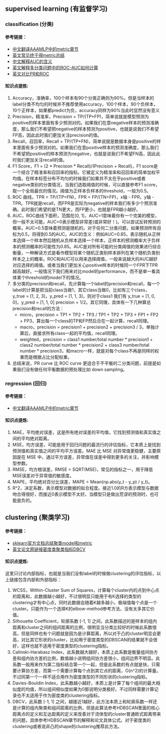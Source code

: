 ## supervised learning (有监督学习)

### classification (分类)
#### 参考链接：
- [中文翻译AAAMLP中的metric章节](https://zhuanlan.zhihu.com/p/476927099)
- [英文常见终于得metric总结](https://www.analyticsvidhya.com/blog/2019/08/11-important-model-evaluation-error-metrics/)
- [中文解释AUC的含义](https://www.zhihu.com/question/39840928)
- [英文解释多分类问题中的ROC-AUC如何计算](https://towardsdatascience.com/multiclass-classification-evaluation-with-roc-curves-and-roc-auc-294fd4617e3a)
- [英文对比PR和ROC](https://machinelearningmastery.com/roc-curves-and-precision-recall-curves-for-classification-in-python/)
#### 知识点提炼:
1. Accuracy，准确率，100个样本有90个分类正确则为90%。但是当样本的label分类不均匀的时候并不推荐使用accuracy，100个样本，90个负样本，10个正样本，如果都predict为负，accuracy同样为90%当此时显然没有意义
2. Precision，精准率，Precision = TP/(TP+FP)，简单说就是模型预测为positive的样本里面有多少预测对的。如果我们在意negative样本的预测准确度，那么我们不希望把negative的样本预测为positive，也就是说我们不希望FP高，因此此时我们更加关注precision的值。
3. Recall，召回率，Recall = TP/(TP+FN)，简单说就是数据本身是positive的样本里面有多少预测对的。如果我们在意positive样本的预测准确度，那么我们不希望把positive的样本预测为negative，也就是说我们不希望FN高，因此此时我们更加关注recall的值。
4. F1 Score，F1 = (2 * Precision * Recall)/(Precision + Recall)，F1 score是一个结合了精准率和召回率的指标。它被定义为精准率和召回率的简单加权平均值。在样本标签分布不均匀的时候我们如果并不太在乎positive或者negative类别的分类情况，当我们选取阈值的时候，可以直接参考F1 score，取一个全局最优的情况。阈值为正样本负样本的threshold，一般为0.5。
5. ROC 曲线，TPR = TP/(TP+FN)，FPR = FP/(TN+FP)，x轴 - FPR，y轴 - TPR。TPR就是recall，而FPR是实际为negative的样本我们有多少个预测准确。此时我们希望的是TN更大，而FP更小，也就是FPR越小越好。
6. AUC，ROC曲线下面积，范围在[0, 1]，AUC=1意味着你有一个完美的模型，但一般不太可能，AUC=0表示模型非常差(或非常好！)。可以尝试反转预测的概率。AUC=0.5意味着预测是随机的。对于任何二分类问题，如果预测所有目标为0.5，将得到0.5的AUC。AUC的含义：例如AUC=0.85，表示随机从正样本选择一个样本然后随机从负样本选择一个样本，正样本的预测概率大于负样本的预测概率的可能性为0.85。AUC是对所有可能的分类阈值的效果进行综合衡量，一种解读方式是看作模型将某个随机正类别样本排列在某个随机负类别样本之上的概率。ROC和AUC可以用来选择阈值，一般来说越大的AUC越好对应选择的阈值。或者当我们更加关心positive样本的时候同一个FPR下TPR越高越好。一般情况下我们用来对比model的performance，而不是单一看具体某个threshold的model下的情况。
7. 多分类的precision和recall，先计算每一个label的precision和recall，每一个label的计算是把当前class当做1，其它class当做0，比如有三个class，y_true = [1, 2, 3]，y_pred = [1, 1, 3]，则对于class1 我们有 y_true = [1, 0, 0]，y_pred = [1, 1, 0] precision = 1/2。其它同理，具体有一下几种算总precision和recall的方法：
   - micro，precision = TP1 + TP2 + TP3 / TP1 + TP2 + TP3 + FP1 + FP2 + FP3，算出每一个class的TP和FP然后合在一起计算，recall同理。
   - macro，precision = precision1 + precision2 + precision3 / 3，单独计算后，直接求所有class一起的平均值，recall同理。
   - weighted，precision = class1 number/total number * precision1 + class2 number/total number * precision2 + class3 number/total number * precision3，和macro一样，就是对每个class不再是同样的权重而是根据占比分配权重。
8. 总结来说，PR curve 比 ROC curve 更适合于不平衡的二分类问题，前提是如果我们没有做任何平衡数据的预处理比如 down sampling。

### regression (回归)
#### 参考链接：
- [中文翻译AAAMLP中的metric章节](https://zhuanlan.zhihu.com/p/476927099)
#### 知识点提炼:
1. MAE，平均绝对误差，这是所有绝对误差的平均值，它找到预测值和真实值之间的平均绝对距离。
2. MSE，均方误差，可能是用于回归问题的最流行的评估指标，它本质上是找到预测值和真实值之间的平均平方误差。MAE 比 MSE 对异常值更稳健，主要原因是在 MSE 中，通过平方误差，异常值在误差中得到更多的关注，并影响模型参数。
3. RMSE，均方根误差，RMSE = SQRT(MSE)，常见的指标之一，用于降低MSE误差对于异常值的敏感度。
4. MAPE，平均绝对百分比误差，MAPE = Mean(np.abs(y_t - y_p) / y_t)。
5. R^2，决定系数，表示模型对数据的拟合程度。接近1.0的R方表示模型与数据吻合得很好，而接近0表示模型不太好。当模型只是做出荒谬的预测时，也可能是负的。


## clustering (聚类学习)

#### 参考链接：
- [sklearn官方文档总结聚类model和metric](https://scikit-learn.org/stable/modules/clustering.html#clustering-performance-evaluation)
- [英文论文原链接密度类聚类指标DBCV](https://www.dbs.ifi.lmu.de/~zimek/publications/SDM2014/DBCV.pdf)
#### 知识点提炼:
这里只讨论内部指标，也就是当我们没有label的时候做clustering的评估指标，以上链接包含内部和外部指标：
1. WCSS，Within-Cluster Sum of Squares，计算每个cluster内的点到中心点的距离和，此数据越小越好，不过很明显只能用于有K选择的类型的clustering才有中心点，同时此数据会随着K越多越小，极端值每个点是一个cluster。只能作为一个选择K的elbow-method参考方法，没有太多其它价值。
2. Silhouette Coefficient，轮廓系数 [-1, 1] 之间，此系数描述的是样本的组内距离和cluster之间的组间距离的比例，很明显当分类比较好的时候此系数很高，但是同样也有个问题就是因为是计算距离，所以对于凸的cluster明显会更高，对比其它形状的cluster，比如用于密度类型的DBSCAN的结果就不会很好，这样也就不适用于密度类型的clustering指标。
3. Calinski-Harabasz Index，此系数越大越好，本质上此系数是衡量组间协方差和组内协方差的比例，数值越小说明组间协方差很小，组间边界不明显。此系数一般用来作为第二指标结合第一个一起，但是此系数的有点就是快，只需要计算协方差，而第一个需要计算每个点到其它点的距离，O(n^2)的计算量。不过同第一个一样不适合用作为密度类型的不同形状的clustering指标。
4. Davies-Bouldin Index，此系数越小越好，本质上是计算了每个组间的最大相似度的均值，所以组间相似度如果为0那说明分类极好。不过同样需要计算记录也不太适用于作为密度类的clustering指标。
5. DBCV，此系数 [-1, 1] 之间，越接近1越好，此方法本质上和轮廓系数一样还是计算的组内聚类和组间距离的比例，但是此算法参考HDBSCAN里面的核心距离点的定义和互达距离的定义来改善对于流体型的cluster普通欧式距离带来的问题，具体参考HDBSCAN章节的解释和论文具体公式。对于密度类的clustering或者说非凸的shape的clustering推荐此方法。